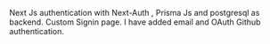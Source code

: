 Next Js authentication with Next-Auth , Prisma Js and postgresql as backend.
Custom Signin page.
I have added email and OAuth Github authentication.
